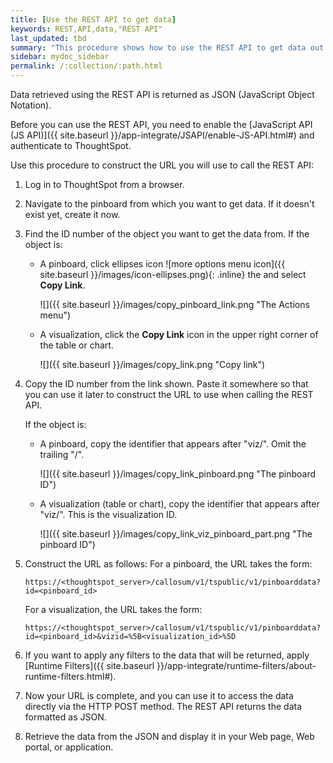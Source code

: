 ```yaml
---
title: [Use the REST API to get data]
keywords: REST,API,data,"REST API"
last_updated: tbd
summary: "This procedure shows how to use the REST API to get data out of ThoughtSpot, so you can use it in a Web page, portal, or application. "
sidebar: mydoc_sidebar
permalink: /:collection/:path.html
---
```

Data retrieved using the REST API is returned as JSON (JavaScript Object Notation).

Before you can use the REST API, you need to enable the [JavaScript API (JS API)]({{ site.baseurl }}/app-integrate/JSAPI/enable-JS-API.html#) and authenticate to ThoughtSpot.

Use this procedure to construct the URL you will use to call the REST API:

1. Log in to ThoughtSpot from a browser.

2. Navigate to the pinboard from which you want to get data. If it doesn't exist yet, create it now.

3. Find the ID number of the object you want to get the data from. If the object is:
    -   A pinboard, click ellipses icon ![more options menu icon]({{ site.baseurl }}/images/icon-ellipses.png){: .inline} the and select **Copy Link**.

        ![]({{ site.baseurl }}/images/copy_pinboard_link.png "The Actions menu")

    -   A visualization, click the **Copy Link** icon in the upper right corner of the table or chart.

         ![]({{ site.baseurl }}/images/copy_link.png "Copy link")

4. Copy the ID number from the link shown. Paste it somewhere so that you can use it later to construct the URL to use when calling the REST API.

    If the object is:
    -   A pinboard, copy the identifier that appears after "viz/". Omit the trailing "/".

        ![]({{ site.baseurl }}/images/copy_link_pinboard.png "The pinboard ID")

    -   A visualization (table or chart), copy the identifier that appears after "viz/". This is the visualization ID.

        ![]({{ site.baseurl }}/images/copy_link_viz_pinboard_part.png "The pinboard ID")

5. Construct the URL as follows: For a pinboard, the URL takes the form:

    ```
    https://<thoughtspot_server>/callosum/v1/tspublic/v1/pinboarddata?id=<pinboard_id>
    ```

    For a visualization, the URL takes the form:

    ```
    https://<thoughtspot_server>/callosum/v1/tspublic/v1/pinboarddata?id=<pinboard_id>&vizid=%5B<visualization_id>%5D
    ```

6. If you want to apply any filters to the data that will be returned, apply [Runtime Filters]({{ site.baseurl }}/app-integrate/runtime-filters/about-runtime-filters.html#).

7. Now your URL is complete, and you can use it to access the data directly via the HTTP POST method.
  The REST API returns the data formatted as JSON.

8. Retrieve the data from the JSON and display it in your Web page, Web portal, or application.
